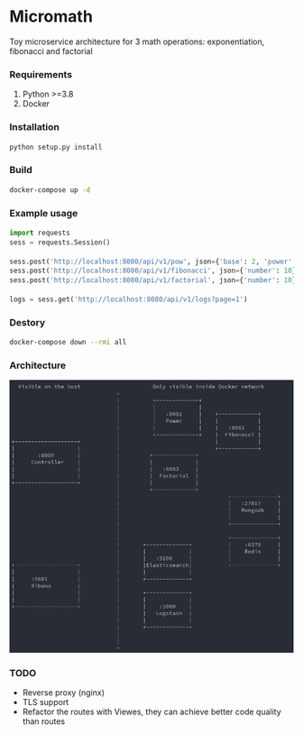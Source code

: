 # Micromath

Toy microservice architecture for 3 math operations: exponentiation, fibonacci and factorial

### Requirements
1. Python >=3.8
2. Docker

### Installation

```bash
python setup.py install
```

### Build

```bash
docker-compose up -d
```

### Example usage

```python
import requests
sess = requests.Session()

sess.post('http://localhost:8080/api/v1/pow', json={'base': 2, 'power': 3})
sess.post('http://localhost:8080/api/v1/fibonacci', json={'number': 10})
sess.post('http://localhost:8080/api/v1/factorial', json={'number': 10})

logs = sess.get('http://localhost:8080/api/v1/logs?page=1')
```


### Destory

```bash
docker-compose down --rmi all
```


### Architecture

<p align="center">
  <img src="docs/micromath_arch.png">
</p>


### TODO

* Reverse proxy (nginx)
* TLS support
* Refactor the routes with Viewes, they can achieve better code quality than routes
